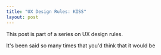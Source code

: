 ```yaml
---
title: "UX Design Rules: KISS"
layout: post
---
```

This post is part of a series on UX design rules.

It's been said so many times that you'd think that it would be
